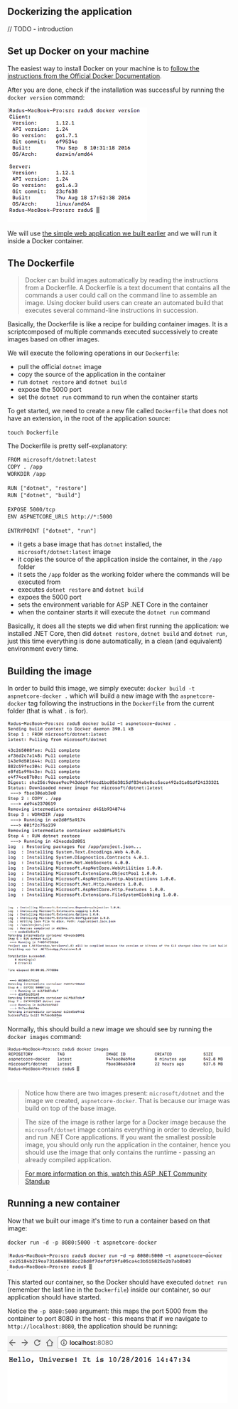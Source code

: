 Dockerizing the application
---------------------------

// TODO - introduction

Set up Docker on your machine
------------------------------

The easiest way to install Docker on your machine is to [follow the instructions from the Official Docker Documentation](https://docs.docker.com/engine/installation/).

After you are done, check if the installation was successful by running the `docker version` command:

![](media/docker-version.png)

We will use [the simple web application we built earlier](https://github.com/microsoft-dx/aspnetcore-github-vsts-docker-azure/blob/master/docs/getting-started-with-aspnet-core.md) and we will run it inside a Docker container.

The Dockerfile
---------------

> Docker can build images automatically by reading the instructions from a Dockerfile. A Dockerfile is a text document that contains all the commands a user could call on the command line to assemble an image. Using docker build users can create an automated build that executes several command-line instructions in succession.

Basically, the Dockerfile is like a recipe for building container images. It is a scriptcomposed of multiple commands executed successively to create images based on other images.

We will execute the following operations in our `Dockerfile`:
- pull the official `dotnet` image
- copy the source of the application in the container
- run `dotnet restore` and `dotnet build`
- expose the 5000 port
- set the `dotnet run` command to run when the container starts


To get started, we need to create a new file called `Dockerfile` that does not have an extension, in the root of the application source:

`touch Dockerfile`

The Dockerfile is pretty self-explanatory:

```
FROM microsoft/dotnet:latest
COPY . /app
WORKDIR /app
 
RUN ["dotnet", "restore"]
RUN ["dotnet", "build"]
 
EXPOSE 5000/tcp
ENV ASPNETCORE_URLS http://*:5000
 
ENTRYPOINT ["dotnet", "run"]
```

- it gets a base image that has `dotnet` installed, the `microsoft/dotnet:latest` image
- it copies the source of the application inside the container, in the `/app` folder
- it sets the `/app` folder as the working folder where the commands will be executed from
- executes `dotnet restore` and `dotnet build`
- expoes the 5000 port
- sets the environment variable for ASP .NET Core in the container
- when the container starts it will execute the `dotnet run` command

Basically, it does all the stepts we did when first running the application: we installed .NET Core, then did `dotnet restore`, `dotnet build` and `dotnet run`, just this time everything is done automatically, in a clean (and equivalent) environment every time.

Building the image
------------------

In order to build this image, we simply execute: `docker build -t aspnetcore-docker .` which will build a new image with the `aspnetcore-docker` tag following the instructions in the `Dockerfile` from the current folder (that is what `.` is for).

![](media/docker-build-1.png)

![](media/docker-build-2.png)

Normally, this should build a new image we should see by running the `docker images` command:

![](media/docker-images.png)

> Notice how there are two images present: `microsoft/dotnet` and the image we created, `aspnetcore-docker`. That is because our image was build on top of the base image.

> The size of the image is rather large for a Docker image because the `microsoft/dotnet` image contains everything in order to develop, build and run .NET Core applications. If you want the smallest possible image, you should only run the application in the container, hence you should use the image that only contains the runtime - passing an already compiled application.

> [For more information on this, watch this ASP .NET Community Standup](https://www.youtube.com/watch?v=F2YeXBhge3s&list=PL0M0zPgJ3HSftTAAHttA3JQU4vOjXFquF)

Running a new container
------------------------

Now that we built our image it's time to run a container based on that image:

`docker run -d -p 8080:5000 -t aspnetcore-docker`

![](media/docker-run.png)

This started our container, so the Docker should have executed `dotnet run` (remember the last line in the `Dockerfile`) inside our container, so our application should have started. 

Notice the `-p 8080:5000` argument: this maps the port 5000 from the container to port 8080 in the host - this means that if we navigate to `http://localhost:8080`, the application should be running:

![](media/docker-run-browser.png)
